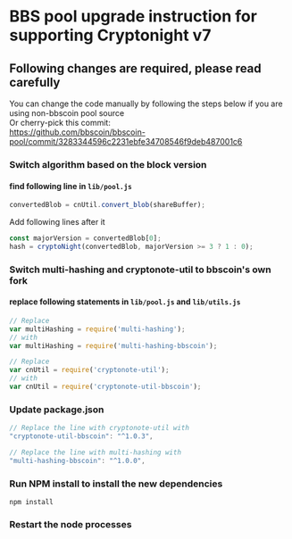 # BBS pool upgrade instruction for supporting Cryptonight v7

## Following changes are required, please read carefully
You can change the code manually by following the steps below if you are using non-bbscoin pool source <br>
Or cherry-pick this commit: <br>
https://github.com/bbscoin/bbscoin-pool/commit/3283344596c2231ebfe34708546f9deb487001c6


### Switch algorithm based on the block version
#### find following line in `lib/pool.js` 
```js
convertedBlob = cnUtil.convert_blob(shareBuffer);
```
Add following lines after it
```js
const majorVersion = convertedBlob[0];
hash = cryptoNight(convertedBlob, majorVersion >= 3 ? 1 : 0);
```

### Switch multi-hashing and cryptonote-util to bbscoin's own fork
#### replace following statements in `lib/pool.js` and `lib/utils.js`
```js
// Replace 
var multiHashing = require('multi-hashing');
// with 
var multiHashing = require('multi-hashing-bbscoin');

// Replace
var cnUtil = require('cryptonote-util');
// with 
var cnUtil = require('cryptonote-util-bbscoin');
```

### Update package.json
```js
// Replace the line with cryptonote-util with 
"cryptonote-util-bbscoin": "^1.0.3",

// Replace the line with multi-hashing with 
"multi-hashing-bbscoin": "^1.0.0",
```

### Run NPM install to install the new dependencies
```
npm install
```

### Restart the node processes

